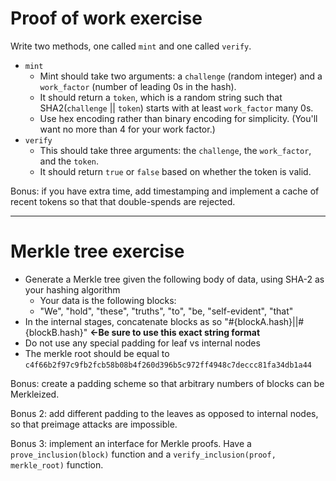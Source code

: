 # Proof of work exercise

Write two methods, one called `mint` and one called `verify`.

* `mint`
  - Mint should take two arguments: a `challenge` (random integer) and a `work_factor` (number of leading 0s in the hash).
  - It should return a `token`, which is a random string such that SHA2(`challenge` || `token`) starts with at least `work_factor` many 0s.
  - Use hex encoding rather than binary encoding for simplicity. (You'll want no more than 4 for your work factor.)
* `verify`
  - This should take three arguments: the `challenge`, the `work_factor`, and the `token`.
  - It should return `true` or `false` based on whether the token is valid.

Bonus: if you have extra time, add timestamping and implement a cache of recent tokens so that that double-spends are rejected.


<hr>

# Merkle tree exercise

* Generate a Merkle tree given the following body of data, using SHA-2 as your hashing algorithm
  - Your data is the following blocks:
  - "We", "hold", "these", "truths", "to", "be, "self-evident", "that"
* In the internal stages, concatenate blocks as so "#{blockA.hash}||#{blockB.hash}" <b><-Be sure to use this exact string format</b>
* Do not use any special padding for leaf vs internal nodes
* The merkle root should be equal to `c4f66b2f97c9fb2fcb58b08b4f260d396b5c972ff4948c7deccc81fa34db1a44`

Bonus: create a padding scheme so that arbitrary numbers of blocks can be Merkleized.

Bonus 2: add different padding to the leaves as opposed to internal nodes, so that preimage attacks are impossible.

Bonus 3: implement an interface for Merkle proofs. Have a `prove_inclusion(block)` function and a `verify_inclusion(proof, merkle_root)` function.
